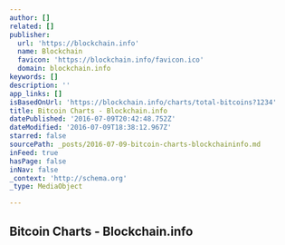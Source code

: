 ```yaml
---
author: []
related: []
publisher:
  url: 'https://blockchain.info'
  name: Blockchain
  favicon: 'https://blockchain.info/favicon.ico'
  domain: blockchain.info
keywords: []
description: ''
app_links: []
isBasedOnUrl: 'https://blockchain.info/charts/total-bitcoins?1234'
title: Bitcoin Charts - Blockchain.info
datePublished: '2016-07-09T20:42:48.752Z'
dateModified: '2016-07-09T18:38:12.967Z'
starred: false
sourcePath: _posts/2016-07-09-bitcoin-charts-blockchaininfo.md
inFeed: true
hasPage: false
inNav: false
_context: 'http://schema.org'
_type: MediaObject

---
```

<article style=""><h1>Bitcoin Charts - Blockchain.info</h1></article>